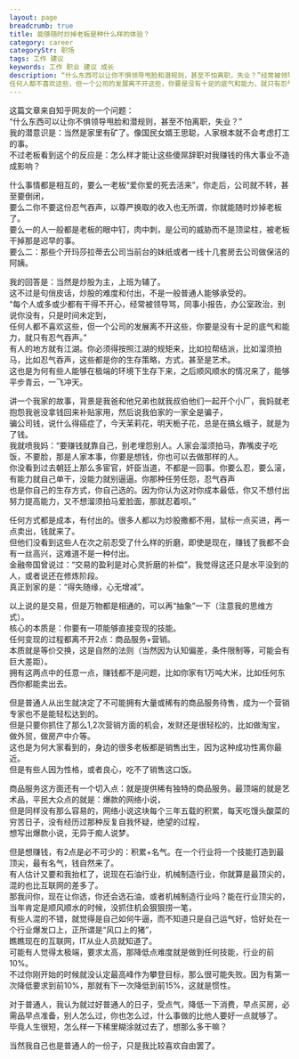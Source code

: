 ```yaml
---
layout: page
breadcrumb: true
title: 能够随时炒掉老板是种什么样的体验？
category: career
categoryStr: 职场 
tags: 工作 建议
keywords: 工作 职业 建议 成长
description: “什么东西可以让你不惧领导甩脸和潜规则，甚至不怕离职，失业？”经常被领导骂，同事小报告，办公室政治，别说你没有，只是时间未定到，
任何人都不喜欢这些，但一个公司的发展离不开这些，你要是没有十足的底气和能力，就只有忍气吞声
---
```



这篇文章来自知乎网友的一个问题：  
“什么东西可以让你不惧领导甩脸和潜规则，甚至不怕离职，失业？”  
我的潜意识是：当然是家里有矿了。像国民女婿王思聪，人家根本就不会考虑打工的事。  
不过老板看到这个的反应是：怎么样才能让这些傻屌辞职对我赚钱的伟大事业不造成影响？  

什么事情都是相互的，要么一老板“爱你爱的死去活来”，你走后，公司就不转，甚至要倒闭，  
要么二你不要这份忍气吞声，以尊严换取的收入也无所谓，你就能随时炒掉老板了。  
要么一的人一般都是老板的眼中钉，肉中刺，是公司的威胁而不是顶梁柱，被老板干掉那是迟早的事。  
要么二：那些个开玛莎拉蒂去公司当前台的妹纸或者一线十几套房去公司做保洁的阿姨。  

我的回答是：当然是炒股为主，上班为辅了。  
这不过是句俏皮话，炒股的难度和付出，不是一般普通人能够承受的。  
“每个人或多或少都有干得不开心，经常被领导骂，同事小报告，办公室政治，别说你没有，只是时间未定到，  
任何人都不喜欢这些，但一个公司的发展离不开这些，你要是没有十足的底气和能力，就只有忍气吞声。”  
有人的地方就有江湖。你必须得按照江湖的规矩来，比如拉帮结派，比如溜须拍马，比如忍气吞声，这些都是你的生存策略，方式，甚至是艺术。  
这也是为何有些人能够在极端的环境下生存下来，之后顺风顺水的情况来了，能够平步青云，一飞冲天。  

讲一个我家的故事，背景是我爸和他兄弟也就我叔伯他们一起开个小厂，我妈就老抱怨我爸没拿钱回来补贴家用，然后说我伯家的一家全是骗子，  
骗公司钱，说什么得癌症了，今天茉莉花，明天栀子花，总是在搞幺蛾子，就是为了钱。  
我就喷我妈：“要赚钱就靠自己，别老埋怨别人。人家会溜须拍马，靠嘴皮子吃饭，不要脸，那是人家本事，你要是想钱，你也可以去做那样的人。  
你没看到过去朝廷上那么多宦官，奸臣当道，不都是一回事。你要么忍，要么滚，有能力就自己单干，没能力就别逼逼。你那种任劳任怨，忍气吞声  
也是你自己的生存方式，你自己选的。因为你认为这对你成本最低，你又不想付出努力提高能力，又不想溜须拍马爱脸面，那就忍着呗。”  

任何方式都是成本，有付出的。很多人都以为炒股撒都不用，鼠标一点买进，再一点卖出，钱就来了。  
但他们没看到这些人在次之前忍受了什么样的折磨，即使是现在，赚钱了我都不会有一丝高兴，这难道不是一种付出。  
金融帝国曾说过：“交易的盈利是对心灵折磨的补偿”，我觉得这还只是水平没到的人，或者说还在修炼阶段。  
真正到家的是：“得失随缘，心无增减”。  
 
以上说的是交易，但是万物都是相通的，可以再“抽象”一下（注意我的思维方式）。  
核心的本质是：你要有一项能够直接变现的技能。  
任何变现的过程都离不开2点：商品服务+营销。  
本质就是等价交换，这是自然的法则（当然因为认知偏差，条件限制等，可能会有巨大差距）。  
拥有这两点中的任意一点，赚钱都不是问题，比如你家有1万吨大米，比如任何东西你都能卖出去。  

但是普通人从出生就决定了不可能拥有大量或稀有的商品服务待售，成为一个营销专家也不是能轻松达到的。  
但是只要你抓住了那么1,2次营销方面的机会，发财还是很轻松的，比如做淘宝，做外贸，做房产中介等。  
这也是为何大家看到的，身边的很多老板都是销售出生，因为这种成功性离你最近。  
但是有些人因为性格，或者良心，吃不了销售这口饭。  

商品服务这方面还有一个切入点：就是提供稀有独特的商品服务。最顶端的就是艺术品，平民大众点的就是：爆款的网络小说，  
但是同样没有那么容易的，网络小说这块每个三年五载的积累，每天吃馒头酸菜的穷苦日子，没有经历过那种反复自我怀疑，绝望的过程，  
想写出爆款小说，无异于痴人说梦。  

但是想赚钱，有2点是必不可少的：积累+名气。在一个行业将一个技能打造到最顶尖，最有名气，钱自然来了。  
有人估计又要和我抬杠了，说现在石油行业，机械制造行业，你就算是最顶尖的，混的也比互联网的差多了。  
那我问你，现在让你选，你还会选石油，或者机械制造行业吗？能在行业顶尖的，当年肯定是顺风顺水的时候，没抓住机会狠狠捞一笔，  
有些人混的不错，就觉得是自己如何牛逼，而不知道只是自己运气好，恰好处在一个行业爆发口上，正所谓是“风口上的猪”，  
瞧瞧现在的互联网，IT从业人员就知道了。  
可能有人觉得太极端，要求太高，那降低点难度就是做到任何技能，行业的前10%。  
不过你刚开始的时候就没认定最高峰作为攀登目标，那么很可能失败。因为有第一次降低要求到前10%，那就有下一次降低到前15%，这就是惯性。  

对于普通人，我认为就过好普通人的日子，受点气，降低一下消费，早点买房，必需品早点准备，别人怎么过，你也怎么过，什么事做的比他人要好一点就够了。  
毕竟人生很短，怎么样一下稀里糊涂就过去了，想那么多干嘛？  

当然我自己也是普通人的一份子，只是我比较喜欢自由罢了。  

